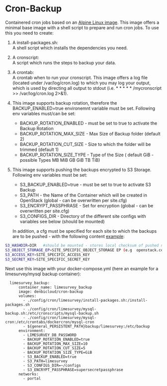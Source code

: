 # Cron-Backup

Containered cron jobs based on an [Alpine Linux image](https://hub.docker.com/_/alpine). This image offers a minimal
base image with a shell script to prepare and run cron jobs. To use this you need to create:

1. A install-packages.sh:  
   A shell script which installs the dependencies you need.

2. A cronscript:  
   A script which runs the steps to backup your data.

3. A crontab:  
   A crontab when to run your cronscript. This image offers a log file (located under /var/log/cron.log) to which you
   may log your output, which is used by directing all output to stdout
   (i.e. * * * * * /mycronscript >> /var/log/cron.log 2>&1).

4. This image supports backup rotation, therefore the BACKUP_ENABLED=true environemnt variable must be set. Following
   env variables must/can be set:

    * BACKUP_ROTATION_ENABLED - must be set to true to activate the Backup Rotation
    * BACKUP_ROTATION_MAX_SIZE - Max Size of Backup folder (default 2)
    * BACKUP_ROTATION_CUT_SIZE - Size to which the folder will be trimmed (default 1)
    * BACKUP_ROTATION_SIZE_TYPE - Type of the Size ( default GiB - possible Types MB MiB GB GiB TB TiB)

5. This image supports pushing the backups encrypted to S3 Storage. Following env variables must be set:

    - S3_BACKUP_ENABLED=true - must be set to true to activate S3 Backup
    - S3_PATH - the Name of the Container which will be created in OpenStack (global - can be overwritten per site.cfg)
    - S3_ENCRYPT_PASSPHRASE - Set for encryption (global - can be overwritten per site.cfg)
    - S3_CONFIGS_DIR - Directory of the different site configs with variables see below (should be mounted)

   In addition, a cfg must be specified for each site to which the backups are to be pushed - with the following content [example](s3/configs/example.site.cfg):

~~~Bash
S3_HASHDIR=DIR   #should be mounted - stores local checksum of pushed non-encrypted files (in S3 they are encrypted thus different checksum)
S3_OBJECT_STORAGE_EP=SITE_SPECIFIC_OBJECT_STORAGE EP (e.g  openstack.cebitec.uni-bielefeld.de:8080)
S3_ACCESS_KEY=SITE_SPECIFIC_ACCESS_KEY                
S3_SECRET_KEY=SITE_SPECIFIC_SECRET_KEY 
~~~
Next use this image with your docker-compose.yml (here an example for a limesurvey/mysql backup container):

```
  limesurvey_backup:
      container_name: limesurvey_backup
      image: denbicloud/cron-backup
      volumes:
        - ./config/cron/limesurvey/install-packages.sh:/install-packages.sh
        - ./config/cron/limesurvey/mysql-backup.sh:/etc/cronscripts/mysql-backup.sh
        - ./config/cron/limesurvey/mysql-cron:/etc/crontabs/dockercron/mysql-cron
        - ${general_PERSISTENT_PATH}backup/limesurvey:/etc/backup
      environment:
        - LIMESURVEY_DB_PASSWORD
        - BACKUP_ROTATION_ENABLED=true
        - BACKUP_ROTATION_MAX_SIZE=10
        - BACKUP_ROTATION_CUT_SIZE=5
        - BACKUP_ROTATION_SIZE_TYPE=GiB
        - S3_BACKUP_ENABLED=true
        - S3_PATH=limesurvey
        - S3_CONFIGS_DIR=~/configs
        - S3_ENCRYPT_PASSPHRASE=supersecretpassphrase
      networks:
        - portal
```
